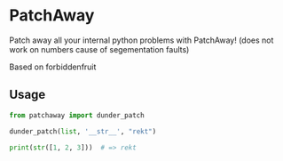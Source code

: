 # PatchAway

Patch away all your internal python problems with PatchAway! (does not work on numbers cause of segementation faults)

Based on forbiddenfruit

## Usage
```py
from patchaway import dunder_patch

dunder_patch(list, '__str__', "rekt")

print(str([1, 2, 3]))  # => rekt
```